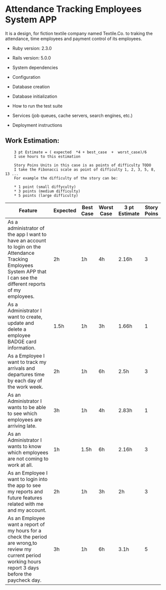 # Attendance Tracking Employees System APP

It is a design, for fiction textile company named Textile.Co. to traking the attendance,  time employees and payment control of its employees.




* Ruby version: 2.3.0

* Rails version: 5.0.0

* System dependencies

* Configuration

* Database creation

* Database initialization

* How to run the test suite

* Services (job queues, cache servers, search engines, etc.)

* Deployment instructions

## Work Estimation:
```   
	3 pt Estimate = ( expected  *4 + best_case  +  worst_case)/6
	I use hours to this estimation

	Story Poins Units in this case is as points of difficulty TODO
	I take the Fibonacci scale as point of difficulty 1, 2, 3, 5, 8, 13 ...
	For example the difficulty of the story can be:

	* 1 point (small diffyculty)
	* 3 points (medium difficulty)
	* 5 points (large difficulty)
```

| Feature | Expected  | Best Case | Worst Case | 3 pt Estimate | Story Poins |
| --------|---------|-------|--------|---------|-------|
|As a administrator of the app I want to have an account to login on the Attendance Tracking Employees System APP that I can see the different reports of my employees. |2h |1h |4h |2.16h |3 |
| As a Administrator I want to create, update and delete a employee  BADGE card information. | 1.5h  | 1h  | 3h  | 1.66h  | 1 |
| As a Employee I want to track my arrivals and departures time by each day of the work week. | 2h | 1h  | 6h  | 2.5h  | 3 |
| As an Administrator I wants to be able to see which employees are arriving late. | 3h | 1h |4h | 2.83h | 1 |
| As an Administrator I wants to know which employees are not coming to work at all. | 1h | 1.5h | 6h | 2.16h | 3 |
| As an Employee I want to login into the app to see my reports and future features related with me and my account. | 2h |1h | 3h | 2h | 3 |
| As an Employee want a report of my hours for a check the period are wrong,to review my current period working hours report 3 days before the paycheck day. | 3h | 1h | 6h | 3.1h | 5 |

